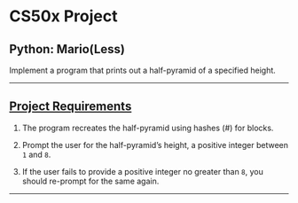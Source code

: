 # CS50x Project
## Python: Mario(Less)
Implement a program that prints out a half-pyramid of a specified height.

---

## [Project Requirements](https://cs50.harvard.edu/x/2020/psets/6/mario/less/)
1. The program recreates the half-pyramid using hashes (#) for blocks.

2. Prompt the user for the half-pyramid’s height, a positive integer between ```1``` and ```8```.

3. If the user fails to provide a positive integer no greater than ```8```, you should re-prompt for the same again.

---
